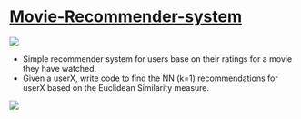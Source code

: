 # [Movie-Recommender-system](https://github.com/Andy-Philes/Movie-Recommender-system)
![](h/images/download1.jfif)

* Simple recommender system for users base on their ratings for a movie they have watched.
* Given a userX, write code to find the NN (k=1) recommendations for userX based on the Euclidean Similarity measure. 

![](/images/recommendation-system-project-in-R.png)

